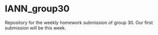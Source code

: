 # IANN_group30
Repository for the weekly homework submission of group 30. 
Our first submission will be this week.